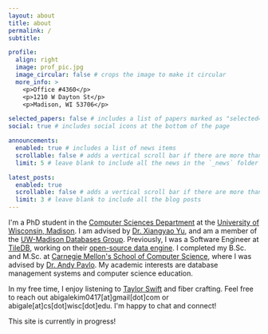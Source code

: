 ```yaml
---
layout: about
title: about
permalink: /
subtitle: 

profile:
  align: right
  image: prof_pic.jpg
  image_circular: false # crops the image to make it circular
  more_info: >
    <p>Office #4360</p>
    <p>1210 W Dayton St</p>
    <p>Madison, WI 53706</p>

selected_papers: false # includes a list of papers marked as "selected={true}"
social: true # includes social icons at the bottom of the page

announcements:
  enabled: true # includes a list of news items
  scrollable: false # adds a vertical scroll bar if there are more than 3 news items
  limit: 5 # leave blank to include all the news in the `_news` folder

latest_posts:
  enabled: true
  scrollable: false # adds a vertical scroll bar if there are more than 3 new posts items
  limit: 3 # leave blank to include all the blog posts
---
```


I'm a PhD student in the [Computer Sciences Department](https://www.cs.wisc.edu/) at the [University of Wisconsin, Madison](https://www.wisc.edu/). I am advised by [Dr. Xiangyao Yu](https://pages.cs.wisc.edu/~yxy/), and am a member of the [UW-Madison Databases Group](https://database.cs.wisc.edu/). Previously, I was a Software Engineer at [TileDB](https://tiledb.com/), working on their [open-source data engine](https://github.com/TileDB-Inc/TileDB). I completed my B.Sc. and M.Sc. at 
[Carnegie Mellon's School of Computer Science](https://csd.cmu.edu/), where I was advised by [Dr. Andy Pavlo](http://www.cs.cmu.edu/~pavlo/). My academic interests are database management systems and computer science education.

In my free time, I enjoy listening to [Taylor Swift](https://twitter.com/abigale_kim/status/1645590351166722050) and fiber crafting. Feel free to reach out abigalekim0417[at]gmail[dot]com or abigale[at]cs[dot]wisc[dot]edu. I'm happy to chat and connect!

This site is currently in progress!
